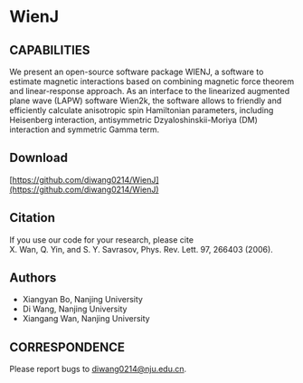 # WienJ

## CAPABILITIES 
We present an open-source software package WIENJ, a software to estimate magnetic interactions based on combining magnetic force theorem and linear-response approach.  As an interface to the linearized augmented plane wave (LAPW) software Wien2k, the software allows to friendly and efficiently calculate anisotropic spin Hamiltonian parameters, including Heisenberg interaction, antisymmetric Dzyaloshinskii-Moriya (DM) interaction and symmetric Gamma term. 

## Download
[https://github.com/diwang0214/WienJ](https://github.com/diwang0214/WienJ)

## Citation
If you use our code for your research, please cite  
X. Wan, Q. Yin, and S. Y. Savrasov, Phys. Rev. Lett. 97, 266403 (2006).

## Authors
* Xiangyan Bo, Nanjing University
* Di Wang, Nanjing University
* Xiangang Wan, Nanjing University

## CORRESPONDENCE
Please report bugs to diwang0214@nju.edu.cn.
